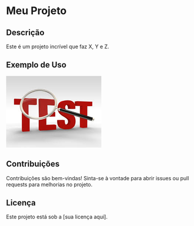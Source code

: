 # Meu Projeto

## Descrição

Este é um projeto incrível que faz X, Y e Z.

## Exemplo de Uso

![Exemplo](readme/imagem.jpeg)

## Contribuições

Contribuições são bem-vindas! Sinta-se à vontade para abrir issues ou pull requests para melhorias no projeto.

## Licença

Este projeto está sob a [sua licença aqui].

 
